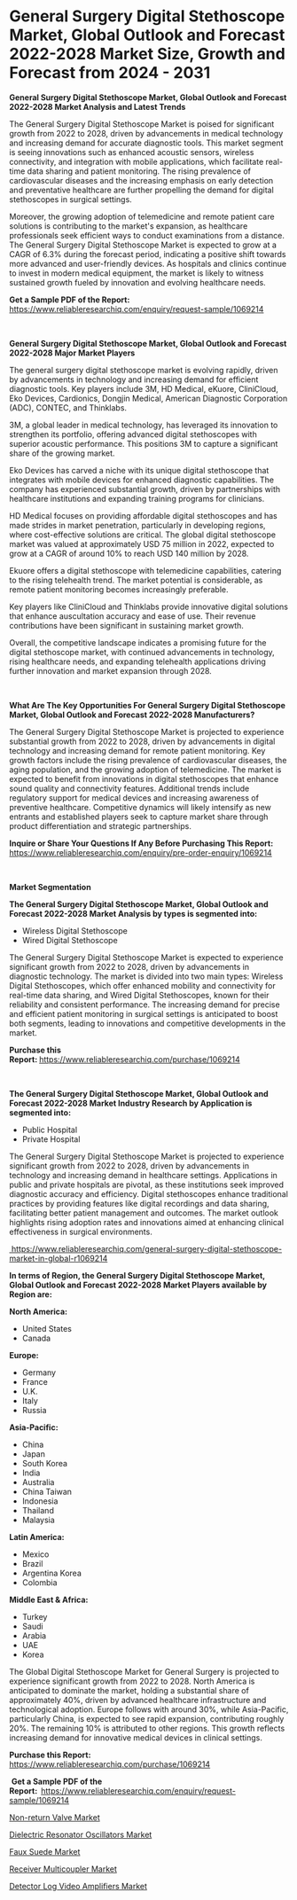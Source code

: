 <p><h1>General Surgery Digital Stethoscope Market, Global Outlook and Forecast 2022-2028 Market Size, Growth and Forecast from 2024 - 2031</h1></p><p><strong>General Surgery Digital Stethoscope Market, Global Outlook and Forecast 2022-2028 Market Analysis and Latest Trends</strong></p>
<p><p>The General Surgery Digital Stethoscope Market is poised for significant growth from 2022 to 2028, driven by advancements in medical technology and increasing demand for accurate diagnostic tools. This market segment is seeing innovations such as enhanced acoustic sensors, wireless connectivity, and integration with mobile applications, which facilitate real-time data sharing and patient monitoring. The rising prevalence of cardiovascular diseases and the increasing emphasis on early detection and preventative healthcare are further propelling the demand for digital stethoscopes in surgical settings.</p><p>Moreover, the growing adoption of telemedicine and remote patient care solutions is contributing to the market's expansion, as healthcare professionals seek efficient ways to conduct examinations from a distance. The General Surgery Digital Stethoscope Market is expected to grow at a CAGR of 6.3% during the forecast period, indicating a positive shift towards more advanced and user-friendly devices. As hospitals and clinics continue to invest in modern medical equipment, the market is likely to witness sustained growth fueled by innovation and evolving healthcare needs.</p></p>
<p><strong>Get a Sample PDF of the Report:&nbsp;</strong> <a href="https://www.reliableresearchiq.com/enquiry/request-sample/1069214?utm_campaign=100&utm_medium=2&utm_source=Github&utm_content=ia&utm_term=04122024&utm_id=general-surgery-digital-stethoscope-market-global-outlook-and-forecast-2022-2028">https://www.reliableresearchiq.com/enquiry/request-sample/1069214</a></p>
<p>&nbsp;</p>
<p><strong>General Surgery Digital Stethoscope Market, Global Outlook and Forecast 2022-2028 Major Market Players</strong></p>
<p><p>The general surgery digital stethoscope market is evolving rapidly, driven by advancements in technology and increasing demand for efficient diagnostic tools. Key players include 3M, HD Medical, eKuore, CliniCloud, Eko Devices, Cardionics, Dongjin Medical, American Diagnostic Corporation (ADC), CONTEC, and Thinklabs.</p><p>3M, a global leader in medical technology, has leveraged its innovation to strengthen its portfolio, offering advanced digital stethoscopes with superior acoustic performance. This positions 3M to capture a significant share of the growing market.</p><p>Eko Devices has carved a niche with its unique digital stethoscope that integrates with mobile devices for enhanced diagnostic capabilities. The company has experienced substantial growth, driven by partnerships with healthcare institutions and expanding training programs for clinicians.</p><p>HD Medical focuses on providing affordable digital stethoscopes and has made strides in market penetration, particularly in developing regions, where cost-effective solutions are critical. The global digital stethoscope market was valued at approximately USD 75 million in 2022, expected to grow at a CAGR of around 10% to reach USD 140 million by 2028.</p><p>Ekuore offers a digital stethoscope with telemedicine capabilities, catering to the rising telehealth trend. The market potential is considerable, as remote patient monitoring becomes increasingly preferable. </p><p>Key players like CliniCloud and Thinklabs provide innovative digital solutions that enhance auscultation accuracy and ease of use. Their revenue contributions have been significant in sustaining market growth.</p><p>Overall, the competitive landscape indicates a promising future for the digital stethoscope market, with continued advancements in technology, rising healthcare needs, and expanding telehealth applications driving further innovation and market expansion through 2028.</p></p>
<p>&nbsp;</p>
<p><strong>What Are The Key Opportunities For General Surgery Digital Stethoscope Market, Global Outlook and Forecast 2022-2028 Manufacturers?</strong></p>
<p><p>The General Surgery Digital Stethoscope Market is projected to experience substantial growth from 2022 to 2028, driven by advancements in digital technology and increasing demand for remote patient monitoring. Key growth factors include the rising prevalence of cardiovascular diseases, the aging population, and the growing adoption of telemedicine. The market is expected to benefit from innovations in digital stethoscopes that enhance sound quality and connectivity features. Additional trends include regulatory support for medical devices and increasing awareness of preventive healthcare. Competitive dynamics will likely intensify as new entrants and established players seek to capture market share through product differentiation and strategic partnerships.</p></p>
<p><strong>Inquire or Share Your Questions If Any Before Purchasing This Report:</strong> <a href="https://www.reliableresearchiq.com/enquiry/pre-order-enquiry/1069214?utm_campaign=100&utm_medium=2&utm_source=Github&utm_content=ia&utm_term=04122024&utm_id=general-surgery-digital-stethoscope-market-global-outlook-and-forecast-2022-2028">https://www.reliableresearchiq.com/enquiry/pre-order-enquiry/1069214</a></p>
<p>&nbsp;</p>
<p><strong>Market Segmentation</strong></p>
<p><strong>The General Surgery Digital Stethoscope Market, Global Outlook and Forecast 2022-2028 Market Analysis by types is segmented into:</strong></p>
<p><ul><li>Wireless Digital Stethoscope</li><li>Wired Digital Stethoscope</li></ul></p>
<p><p>The General Surgery Digital Stethoscope Market is expected to experience significant growth from 2022 to 2028, driven by advancements in diagnostic technology. The market is divided into two main types: Wireless Digital Stethoscopes, which offer enhanced mobility and connectivity for real-time data sharing, and Wired Digital Stethoscopes, known for their reliability and consistent performance. The increasing demand for precise and efficient patient monitoring in surgical settings is anticipated to boost both segments, leading to innovations and competitive developments in the market.</p></p>
<p><strong>Purchase this Report:&nbsp;</strong><a href="https://www.reliableresearchiq.com/purchase/1069214?utm_campaign=100&utm_medium=2&utm_source=Github&utm_content=ia&utm_term=04122024&utm_id=general-surgery-digital-stethoscope-market-global-outlook-and-forecast-2022-2028">https://www.reliableresearchiq.com/purchase/1069214</a></p>
<p>&nbsp;</p>
<p><strong>The General Surgery Digital Stethoscope Market, Global Outlook and Forecast 2022-2028 Market Industry Research by Application is segmented into:</strong></p>
<p><ul><li>Public Hospital</li><li>Private Hospital</li></ul></p>
<p><p>The General Surgery Digital Stethoscope Market is projected to experience significant growth from 2022 to 2028, driven by advancements in technology and increasing demand in healthcare settings. Applications in public and private hospitals are pivotal, as these institutions seek improved diagnostic accuracy and efficiency. Digital stethoscopes enhance traditional practices by providing features like digital recordings and data sharing, facilitating better patient management and outcomes. The market outlook highlights rising adoption rates and innovations aimed at enhancing clinical effectiveness in surgical environments.</p></p>
<p><a href="https://www.reliableresearchiq.com/general-surgery-digital-stethoscope-market-in-global-r1069214?utm_campaign=100&utm_medium=2&utm_source=Github&utm_content=ia&utm_term=04122024&utm_id=general-surgery-digital-stethoscope-market-global-outlook-and-forecast-2022-2028">&nbsp;https://www.reliableresearchiq.com/general-surgery-digital-stethoscope-market-in-global-r1069214</a></p>
<p><strong>In terms of Region, the General Surgery Digital Stethoscope Market, Global Outlook and Forecast 2022-2028 Market Players available by Region are:</strong></p>
<p>
    <p> <strong> North America: </strong>
        <ul>
            <li>United States</li>
            <li>Canada</li>
        </ul>
        </p> 
    <p> <strong> Europe: </strong>
        <ul>
            <li>Germany</li>
            <li>France</li>
            <li>U.K.</li>
            <li>Italy</li>
            <li>Russia</li>
        </ul>
        </p> 
    <p> <strong> Asia-Pacific: </strong>
        <ul>
            <li>China</li>
            <li>Japan</li>
            <li>South Korea</li>
            <li>India</li>
            <li>Australia</li>
            <li>China Taiwan</li>
            <li>Indonesia</li>
            <li>Thailand</li>
            <li>Malaysia</li>
        </ul>
        </p> 
    <p> <strong> Latin America: </strong>
        <ul>
            <li>Mexico</li>
            <li>Brazil</li>
            <li>Argentina Korea</li>
            <li>Colombia</li>
        </ul>
        </p> 
    <p> <strong> Middle East & Africa: </strong>
        <ul>
            <li>Turkey</li>
            <li>Saudi</li>
            <li>Arabia</li>
            <li>UAE</li>
            <li>Korea</li>
        </ul>
    </p>
    </p>
<p><p>The Global Digital Stethoscope Market for General Surgery is projected to experience significant growth from 2022 to 2028. North America is anticipated to dominate the market, holding a substantial share of approximately 40%, driven by advanced healthcare infrastructure and technological adoption. Europe follows with around 30%, while Asia-Pacific, particularly China, is expected to see rapid expansion, contributing roughly 20%. The remaining 10% is attributed to other regions. This growth reflects increasing demand for innovative medical devices in clinical settings.</p></p>
<p><strong>Purchase this Report: </strong><a href="https://www.reliableresearchiq.com/purchase/1069214?utm_campaign=100&utm_medium=2&utm_source=Github&utm_content=ia&utm_term=04122024&utm_id=general-surgery-digital-stethoscope-market-global-outlook-and-forecast-2022-2028">https://www.reliableresearchiq.com/purchase/1069214</a></p>
<p>&nbsp;<strong>Get a Sample PDF of the Report:&nbsp;&nbsp;</strong><a href="https://www.reliableresearchiq.com/enquiry/request-sample/1069214?utm_campaign=100&utm_medium=2&utm_source=Github&utm_content=ia&utm_term=04122024&utm_id=general-surgery-digital-stethoscope-market-global-outlook-and-forecast-2022-2028">https://www.reliableresearchiq.com/enquiry/request-sample/1069214</a></p>
<p><strong></strong></p>
<p><p><a href="https://issuu.com/reportprime-2/docs/non-return-valve-market-size-2030.pptx?utm_campaign=100&utm_medium=2&utm_source=Github&utm_content=ia&utm_term=04122024&utm_id=general-surgery-digital-stethoscope-market-global-outlook-and-forecast-2022-2028">Non-return Valve Market</a></p><p><a href="https://www.linkedin.com/pulse/dielectric-resonator-oscillators-market-segmentation-geographical-azowc?utm_campaign=100&utm_medium=2&utm_source=Github&utm_content=ia&utm_term=04122024&utm_id=general-surgery-digital-stethoscope-market-global-outlook-and-forecast-2022-2028">Dielectric Resonator Oscillators Market</a></p><p><a href="https://issuu.com/reportprime-2/docs/faux-suede-market-size-2030.pptx?utm_campaign=100&utm_medium=2&utm_source=Github&utm_content=ia&utm_term=04122024&utm_id=general-surgery-digital-stethoscope-market-global-outlook-and-forecast-2022-2028">Faux Suede Market</a></p><p><a href="https://www.linkedin.com/pulse/regional-adaptations-global-receiver-multicoupler-market-trends-7kg2c?utm_campaign=100&utm_medium=2&utm_source=Github&utm_content=ia&utm_term=04122024&utm_id=general-surgery-digital-stethoscope-market-global-outlook-and-forecast-2022-2028">Receiver Multicoupler Market</a></p><p><a href="https://www.linkedin.com/pulse/exploring-detector-log-video-amplifiers-market-dynamics-global-8ht2c?utm_campaign=100&utm_medium=2&utm_source=Github&utm_content=ia&utm_term=04122024&utm_id=general-surgery-digital-stethoscope-market-global-outlook-and-forecast-2022-2028">Detector Log Video Amplifiers Market</a></p></p>